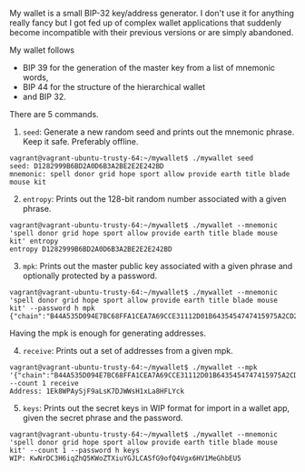 My wallet is a small BIP-32 key/address generator. I don't use it for anything really fancy but I got fed up of complex wallet
applications that suddenly become incompatible with their previous versions or are simply abandoned.

My wallet follows 

- BIP 39 for the generation of the master key from a list of mnemonic words,
- BIP 44 for the structure of the hierarchical wallet
- and BIP 32.

There are 5 commands.

1. `seed`: Generate a new random seed and prints out the mnemonic phrase. Keep it safe. Preferably offline.

```
vagrant@vagrant-ubuntu-trusty-64:~/mywallet$ ./mywallet seed
seed: D1282999B6BD2A0D6B3A2BE2E2E242BD
mnemonic: spell donor grid hope sport allow provide earth title blade mouse kit
```

2. `entropy`: Prints out the 128-bit random number associated with a given phrase.

```
vagrant@vagrant-ubuntu-trusty-64:~/mywallet$ ./mywallet --mnemonic 'spell donor grid hope sport allow provide earth title blade mouse kit' entropy
entropy D1282999B6BD2A0D6B3A2BE2E2E242BD
```

3. `mpk`: Prints out the master public key associated with a given phrase and optionally protected by a password.

```
vagrant@vagrant-ubuntu-trusty-64:~/mywallet$ ./mywallet --mnemonic 'spell donor grid hope sport allow provide earth title blade mouse kit' --password h mpk
{"chain":"B44A535D094E7BC68FFA1CEA7A69CCE31112D01B6435454747415975A2CD220B","pub":"03EEB2148F80C4984ECA379F1FB585A501115958814CB94E92F099B522549D4D27"}
```

Having the mpk is enough for generating addresses.

4. `receive`: Prints out a set of addresses from a given mpk.

```
vagrant@vagrant-ubuntu-trusty-64:~/mywallet$ ./mywallet --mpk '{"chain":"B44A535D094E7BC68FFA1CEA7A69CCE31112D01B6435454747415975A2CD220B","pub":"03EEB2148F80C4984ECA379F1FB585A501115958814CB94E92F099B522549D4D27"}' --count 1 receive
Address: 1Ek8WPAySjF9aLsK7DJWWsH1xLa8HFLYck
```

5. `keys`: Prints out the secret keys in WIP format for import in a wallet app, given the secret phrase and the password.

```
vagrant@vagrant-ubuntu-trusty-64:~/mywallet$ ./mywallet --mnemonic 'spell donor grid hope sport allow provide earth title blade mouse kit' --count 1 --password h keys
WIP: KwNrDC3H6iqZhQ5KWoZTXiuYGJLCASfG9ofQ4Vgx6HV1MeGhbEU5
```

